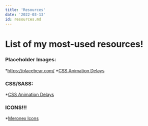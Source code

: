 ```yaml
---
title: 'Resources'
date: '2022-03-13'
id: resources.md
---
```


# List of my most-used resources!
### Placeholder Images:
*<a href="https://placebear.com/">https://placebear.com/</a>
*<a href="https://codepen.io/jh3y/pen/qBdzbGb">CSS Animation Delays</a>

### CSS/SASS:
*<a href="https://codepen.io/jh3y/pen/qBdzbGb">CSS Animation Delays</a>

### ICONS!!!
*<a href="https://icons.meronex.com/">Meronex Icons</a>